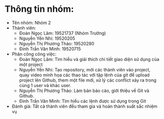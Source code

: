 # Thông tin nhóm: 
+ Tên nhóm: Nhóm 2
+ Thành viên:
  - Đoàn Ngọc Lãm: 19521737 (Nhóm Trưởng)
  - Nguyễn Yến Nhi: 19520205
  - Nguyễn Thị Phương Thảo: 19520280
  - Đinh Trần Văn Minh: 19520715
+ Phân công công việc:
  - Đoàn Ngọc Lãm: Tìm hiểu và giải thích chi tiết giao diện sử dụng của một project
  - Nguyễn Yến Nhi: Tạo repository, mời các thành viên vào project, quay video minh họa các thao tác với tập lệnh của git để upload project lên Github, them một file mới, xử lý các conflict xảy ra trong cùng 1 user và khác user.
  - Nguyễn Thị Phương Thảo: Làm bản báo cáo, giới thiệu về Git và Github.
  - Đinh Trần Văn Minh: Tìm hiểu các lệnh được sử dụng trong Git
+ Đánh giá: Tất cả thành viên đều tham gia và hoàn thành suất sắc nhiệm vụ

